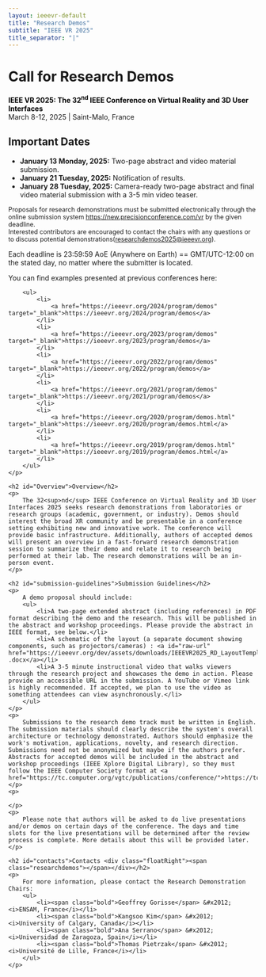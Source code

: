 ```yaml
---
layout: ieeevr-default
title: "Research Demos"
subtitle: "IEEE VR 2025"
title_separator: "|"
---
```


<script type="text/javascript">
    $(document).ready(function(){
		var email = ""; 
		var domain = "ieeevr.org"; 

	    email = "researchdemos2025"; 		
		$(".researchdemos").html("<span class='text-nowrap'><a href=javascript:location='" + "mail" + "to:" + email + "@" + domain + "'><i class='fas fa-fw fa-envelope-square emailIconSm' style=''></i><i class='emailTextSm'>" + email + "@" + domain + "</a></i></span>");            
	});
</script>

<div>
    <h1 id="cfp-demos">Call for Research Demos<div class="floatRight"><span class="researchdemos"></span></div></h1>
    <p>
        <strong style="color: black">IEEE VR 2025: The 32<sup>nd</sup> IEEE Conference on Virtual Reality and 3D User Interfaces</strong><br />
            March 8-12, 2025 | Saint-Malo, France
    </p>   
</div>

<div>
    <h2 id="important-dates">Important Dates</h2>
    <ul>
        <li><b>January 13 Monday, 2025:</b> Two-page abstract and video material submission.</li>
        <li><b>January 21 Tuesday, 2025:</b> Notification of results.</li>
        <li><b>January 28 Tuesday, 2025:</b> Camera-ready two-page abstract and final video material submission with a 3-5 min video teaser.</li>
    </ul>
    <div class="notice--info alignCenter bold" style="font-size: 0.9em !important;">
        Proposals for research demonstrations must be submitted electronically through the online submission system <a href="https://new.precisionconference.com/vr" target="_blank">https://new.precisionconference.com/vr</a> by the given deadline.<br />Interested contributors are encouraged to contact the chairs with any questions or to discuss potential demonstrations(<a target="_blank" href="mailto:researchdemos2025@ieeevr.org">researchdemos2025@ieeevr.org</a>).
    </div>
    <p>
       Each deadline is 23:59:59 AoE (Anywhere on Earth) == GMT/UTC-12:00 on the stated day, no matter where the submitter is located.
    </p>
     <p>
        You can find examples presented at previous conferences here:

        <ul>
            <li>
                <a href="https://ieeevr.org/2024/program/demos"  target="_blank">https://ieeevr.org/2024/program/demos</a>
            </li>
            <li>
                <a href="https://ieeevr.org/2023/program/demos"  target="_blank">https://ieeevr.org/2023/program/demos</a>
            </li>
            <li>
                <a href="https://ieeevr.org/2022/program/demos" target="_blank">https://ieeevr.org/2022/program/demos</a>
            </li>
            <li>
                <a href="https://ieeevr.org/2021/program/demos" target="_blank">https://ieeevr.org/2021/program/demos</a>
            </li>
            <li>
                <a href="https://ieeevr.org/2020/program/demos.html" target="_blank">https://ieeevr.org/2020/program/demos.html</a>
            </li>
            <li>
                <a href="https://ieeevr.org/2019/program/demos.html" target="_blank">https://ieeevr.org/2019/program/demos.html</a>
            </li>
        </ul>
    </p>

    <h2 id="Overview">Overview</h2>
    <p>
        The 32<sup>nd</sup> IEEE Conference on Virtual Reality and 3D User Interfaces 2025 seeks research demonstrations from laboratories or research groups (academic, government, or industry). Demos should interest the broad XR community and be presentable in a conference setting exhibiting new and innovative work. The conference will provide basic infrastructure. Additionally, authors of accepted demos will present an overview in a fast-forward research demonstration session to summarize their demo and relate it to research being performed at their lab. The research demonstrations will be an in-person event.
    </p>

    <h2 id="submission-guidelines">Submission Guidelines</h2>
    <p>
        A demo proposal should include:
        <ul>
            <li>A two-page extended abstract (including references) in PDF format describing the demo and the research. This will be published in the abstract and workshop proceedings. Please provide the abstract in IEEE format, see below.</li>
            <li>A schematic of the layout (a separate document showing components, such as projectors/cameras) : <a id="raw-url" href="https://ieeevr.org/dev/assets/downloads/IEEEVR2025_RD_LayoutTemplate_v1.docx">Template .docx</a></li>
            <li>A 3-5 minute instructional video that walks viewers through the research project and showcases the demo in action. Please provide an accessible URL in the submission. A YouTube or Vimeo link is highly recommended. If accepted, we plan to use the video as something attendees can view asynchronously.</li>
        </ul>
    </p>
    <p>
        Submissions to the research demo track must be written in English. The submission materials should clearly describe the system's overall architecture or technology demonstrated. Authors should emphasize the work's motivation, applications, novelty, and research direction. Submissions need not be anonymized but maybe if the authors prefer. Abstracts for accepted demos will be included in the abstract and workshop proceedings (IEEE Xplore Digital Library), so they must follow the IEEE Computer Society format at <a href="https://tc.computer.org/vgtc/publications/conference/">https://tc.computer.org/vgtc/publications/conference/</a>.
    </p>
    <p>
    
    </p>
    <p>
        Please note that authors will be asked to do live presentations and/or demos on certain days of the conference. The days and time slots for the live presentations will be determined after the review process is complete. More details about this will be provided later.
    </p>

    <h2 id="contacts">Contacts <div class="floatRight"><span class="researchdemos"></span></div></h2>	
    <p>
        For more information, please contact the Research Demonstration Chairs:
        <ul>
            <li><span class="bold">Geoffrey Gorisse</span> &#x2012; <i>ENSAM, France</i></li>
            <li><span class="bold">Kangsoo Kim</span> &#x2012; <i>University of Calgary, Canada</i></li>
            <li><span class="bold">Ana Serrano</span> &#x2012; <i>Universidad de Zaragoza, Spain</i></li>
            <li><span class="bold">Thomas Pietrzak</span> &#x2012; <i>Université de Lille, France</i></li>
        </ul>
    </p>
</div>